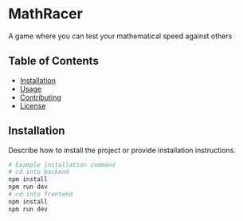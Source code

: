 # MathRacer

A game where you can test your mathematical speed against others

## Table of Contents

- [Installation](#installation)
- [Usage](#usage)
- [Contributing](#contributing)
- [License](#license)

## Installation

Describe how to install the project or provide installation instructions.

```bash
# Example installation command
# cd into backend
npm install
npm run dev
# cd into frontend
npm install
npm run dev
